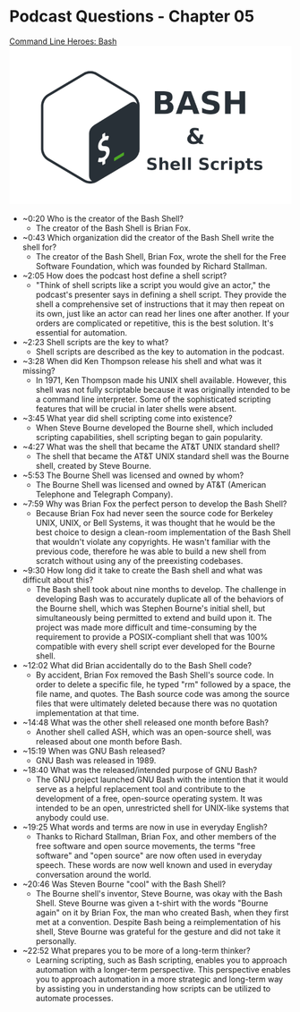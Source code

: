 # Podcast Questions - Chapter 05

[Command Line Heroes: Bash](https://www.redhat.com/en/command-line-heroes/season-3/heroes-in-a-bash-shell "Command Line Heroes: bash")
   ![Bash Shell Logo](../Images/bash-shell.png)
* ~0:20 Who is the creator of the Bash Shell?
  * The creator of the Bash Shell is Brian Fox.
* ~0:43 Which organization did the creator of the Bash Shell write the shell for?  
  * The creator of the Bash Shell, Brian Fox, wrote the shell for the Free Software Foundation, which was founded by Richard Stallman.
* ~2:05 How does the podcast host define a shell script?
  * "Think of shell scripts like a script you would give an actor," the podcast's presenter says in defining a shell script. They provide the shell a comprehensive set of instructions that it may then repeat on its own, just like an actor can read her lines one after another. If your orders are complicated or repetitive, this is the best solution. It's essential for automation.
* ~2:23 Shell scripts are the key to what?
  * Shell scripts are described as the key to automation in the podcast.
* ~3:28 When did Ken Thompson release his shell and what was it missing?
  * In 1971, Ken Thompson made his UNIX shell available. However, this shell was not fully scriptable because it was originally intended to be a command line interpreter. Some of the sophisticated scripting features that will be crucial in later shells were absent.
* ~3:45 What year did shell scripting come into existence?
  * When Steve Bourne developed the Bourne shell, which included scripting capabilities, shell scripting began to gain popularity.
* ~4:27 What was the shell that became the AT&T UNIX standard shell?
  * The shell that became the AT&T UNIX standard shell was the Bourne shell, created by Steve Bourne.
* ~5:53 The Bourne Shell was licensed and owned by whom?
  * The Bourne Shell was licensed and owned by AT&T (American Telephone and Telegraph Company).
* ~7:59 Why was Brian Fox the perfect person to develop the Bash Shell?
  * Because Brian Fox had never seen the source code for Berkeley UNIX, UNIX, or Bell Systems, it was thought that he would be the best choice to design a clean-room implementation of the Bash Shell that wouldn't violate any copyrights. He wasn't familiar with the previous code, therefore he was able to build a new shell from scratch without using any of the preexisting codebases.
* ~9:30 How long did it take to create the Bash shell and what was difficult about this?
  * The Bash shell took about nine months to develop. The challenge in developing Bash was to accurately duplicate all of the behaviors of the Bourne shell, which was Stephen Bourne's initial shell, but simultaneously being permitted to extend and build upon it. The project was made more difficult and time-consuming by the requirement to provide a POSIX-compliant shell that was 100% compatible with every shell script ever developed for the Bourne shell.
* ~12:02 What did Brian accidentally do to the Bash Shell code?
  * By accident, Brian Fox removed the Bash Shell's source code. In order to delete a specific file, he typed "rm" followed by a space, the file name, and quotes. The Bash source code was among the source files that were ultimately deleted because there was no quotation implementation at that time.
* ~14:48 What was the other shell released one month before Bash?
  * Another shell called ASH, which was an open-source shell, was released about one month before Bash.
* ~15:19 When was GNU Bash released?
  * GNU Bash was released in 1989.
* ~18:40 What was the released/intended purpose of GNU Bash?
  * The GNU project launched GNU Bash with the intention that it would serve as a helpful replacement tool and contribute to the development of a free, open-source operating system. It was intended to be an open, unrestricted shell for UNIX-like systems that anybody could use.
* ~19:25 What words and terms are now in use in everyday English?
  * Thanks to Richard Stallman, Brian Fox, and other members of the free software and open source movements, the terms "free software" and "open source" are now often used in everyday speech. These words are now well known and used in everyday conversation around the world.
* ~20:46 Was Steven Bourne "cool" with the Bash Shell?
  * The Bourne shell's inventor, Steve Bourne, was okay with the Bash Shell. Steve Bourne was given a t-shirt with the words "Bourne again" on it by Brian Fox, the man who created Bash, when they first met at a convention. Despite Bash being a reimplementation of his shell, Steve Bourne was grateful for the gesture and did not take it personally.
* ~22:52 What prepares you to be more of a long-term thinker?
  * Learning scripting, such as Bash scripting, enables you to approach automation with a longer-term perspective. This perspective enables you to approach automation in a more strategic and long-term way by assisting you in understanding how scripts can be utilized to automate processes.
